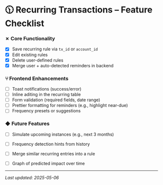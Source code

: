# 🕦 Recurring Transactions – Feature Checklist

### ✗ Core Functionality
- [x] Save recurring rule via `tx_id` or `account_id`
- [x] Edit existing rules
- [x] Delete user-defined rules
- [x] Merge user + auto-detected reminders in backend

### ⑂ Frontend Enhancements
- [ ] Toast notifications (success/error)
- [ ] Inline aditing in the recurring table
- [ ] Form validation (required fields, date range)
- [ ] Prettier formatting for reminders (e.g., highlight near-due)
- [ ] Frequency presets or suggestions

### ◆ Future Features
- [ ] Simulate upcoming instances (e.g., next 3 months)
- [ ] Frequency detection hints from history
- [ ] Merge similar recurring entries into a rule
- [ ] Graph of predicted impact over time


---
_Last updated: 2025-05-06_
